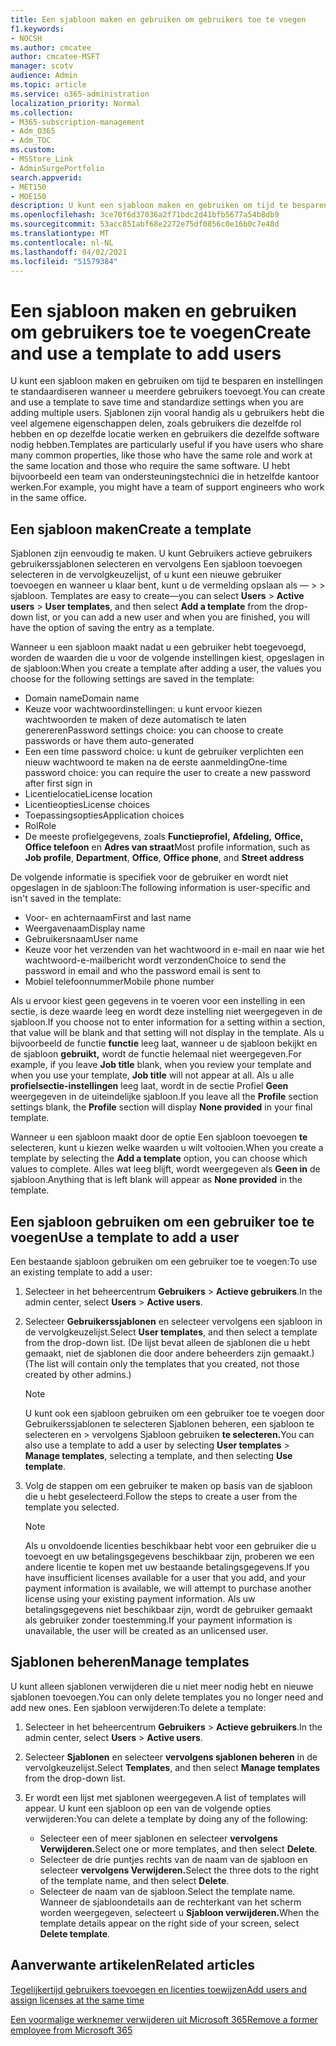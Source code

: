 ```yaml
---
title: Een sjabloon maken en gebruiken om gebruikers toe te voegen
f1.keywords:
- NOCSH
ms.author: cmcatee
author: cmcatee-MSFT
manager: scotv
audience: Admin
ms.topic: article
ms.service: o365-administration
localization_priority: Normal
ms.collection:
- M365-subscription-management
- Adm_O365
- Adm_TOC
ms.custom:
- MSStore_Link
- AdminSurgePortfolio
search.appverid:
- MET150
- MOE150
description: U kunt een sjabloon maken en gebruiken om tijd te besparen en instellingen te standaardiseren wanneer u meerdere gebruikers toevoegt.
ms.openlocfilehash: 3ce70f6d37036a2f71bdc2d41bfb5677a54b8db9
ms.sourcegitcommit: 53acc851abf68e2272e75df0856c0e16b0c7e48d
ms.translationtype: MT
ms.contentlocale: nl-NL
ms.lasthandoff: 04/02/2021
ms.locfileid: "51579384"
---
```

# <a name="create-and-use-a-template-to-add-users"></a><span data-ttu-id="07f61-103">Een sjabloon maken en gebruiken om gebruikers toe te voegen</span><span class="sxs-lookup"><span data-stu-id="07f61-103">Create and use a template to add users</span></span>

<span data-ttu-id="07f61-104">U kunt een sjabloon maken en gebruiken om tijd te besparen en instellingen te standaardiseren wanneer u meerdere gebruikers toevoegt.</span><span class="sxs-lookup"><span data-stu-id="07f61-104">You can create and use a template to save time and standardize settings when you are adding multiple users.</span></span> <span data-ttu-id="07f61-105">Sjablonen zijn vooral handig als u gebruikers hebt die veel algemene eigenschappen delen, zoals gebruikers die dezelfde rol hebben en op dezelfde locatie werken en gebruikers die dezelfde software nodig hebben.</span><span class="sxs-lookup"><span data-stu-id="07f61-105">Templates are particularly useful if you have users who share many common properties, like those who have the same role and work at the same location and those who require the same software.</span></span> <span data-ttu-id="07f61-106">U hebt bijvoorbeeld een team van ondersteuningstechnici die in hetzelfde kantoor werken.</span><span class="sxs-lookup"><span data-stu-id="07f61-106">For example, you might have a team of support engineers who work in the same office.</span></span>  

## <a name="create-a-template"></a><span data-ttu-id="07f61-107">Een sjabloon maken</span><span class="sxs-lookup"><span data-stu-id="07f61-107">Create a template</span></span>

<span data-ttu-id="07f61-108">Sjablonen zijn eenvoudig te maken. U kunt Gebruikers actieve gebruikers gebruikerssjablonen selecteren en vervolgens Een sjabloon toevoegen selecteren in de vervolgkeuzelijst, of u kunt een nieuwe gebruiker toevoegen en wanneer u klaar bent, kunt u de vermelding opslaan als &mdash;   >    >  sjabloon. </span><span class="sxs-lookup"><span data-stu-id="07f61-108">Templates are easy to create&mdash;you can select **Users** > **Active users** > **User templates**, and then select **Add a template** from the drop-down list, or you can add a new user and when you are finished, you will have the option of saving the entry as a template.</span></span>

<span data-ttu-id="07f61-109">Wanneer u een sjabloon maakt nadat u een gebruiker hebt toegevoegd, worden de waarden die u voor de volgende instellingen kiest, opgeslagen in de sjabloon:</span><span class="sxs-lookup"><span data-stu-id="07f61-109">When you create a template after adding a user, the values you choose for the following settings are saved in the template:</span></span>

- <span data-ttu-id="07f61-110">Domain name</span><span class="sxs-lookup"><span data-stu-id="07f61-110">Domain name</span></span>
- <span data-ttu-id="07f61-111">Keuze voor wachtwoordinstellingen: u kunt ervoor kiezen wachtwoorden te maken of deze automatisch te laten genereren</span><span class="sxs-lookup"><span data-stu-id="07f61-111">Password settings choice: you can choose to create passwords or have them auto-generated</span></span>
- <span data-ttu-id="07f61-112">Een een time password choice: u kunt de gebruiker verplichten een nieuw wachtwoord te maken na de eerste aanmelding</span><span class="sxs-lookup"><span data-stu-id="07f61-112">One-time password choice: you can require the user to create a new password after first sign in</span></span>
- <span data-ttu-id="07f61-113">Licentielocatie</span><span class="sxs-lookup"><span data-stu-id="07f61-113">License location</span></span>
- <span data-ttu-id="07f61-114">Licentieopties</span><span class="sxs-lookup"><span data-stu-id="07f61-114">License choices</span></span>
- <span data-ttu-id="07f61-115">Toepassingsopties</span><span class="sxs-lookup"><span data-stu-id="07f61-115">Application choices</span></span>
- <span data-ttu-id="07f61-116">Rol</span><span class="sxs-lookup"><span data-stu-id="07f61-116">Role</span></span>
- <span data-ttu-id="07f61-117">De meeste profielgegevens, zoals **Functieprofiel,** **Afdeling,** **Office,** **Office telefoon** en **Adres van straat**</span><span class="sxs-lookup"><span data-stu-id="07f61-117">Most profile information, such as **Job profile**, **Department**, **Office**, **Office phone**, and **Street address**</span></span> 

<span data-ttu-id="07f61-118">De volgende informatie is specifiek voor de gebruiker en wordt niet opgeslagen in de sjabloon:</span><span class="sxs-lookup"><span data-stu-id="07f61-118">The following information is user-specific and isn't saved in the template:</span></span>

- <span data-ttu-id="07f61-119">Voor- en achternaam</span><span class="sxs-lookup"><span data-stu-id="07f61-119">First and last name</span></span>
- <span data-ttu-id="07f61-120">Weergavenaam</span><span class="sxs-lookup"><span data-stu-id="07f61-120">Display name</span></span>
- <span data-ttu-id="07f61-121">Gebruikersnaam</span><span class="sxs-lookup"><span data-stu-id="07f61-121">User name</span></span>
- <span data-ttu-id="07f61-122">Keuze voor het verzenden van het wachtwoord in e-mail en naar wie het wachtwoord-e-mailbericht wordt verzonden</span><span class="sxs-lookup"><span data-stu-id="07f61-122">Choice to send the password in email and who the password email is sent to</span></span>
- <span data-ttu-id="07f61-123">Mobiel telefoonnummer</span><span class="sxs-lookup"><span data-stu-id="07f61-123">Mobile phone number</span></span>

<span data-ttu-id="07f61-124">Als u ervoor kiest geen gegevens in te voeren voor een instelling in een sectie, is deze waarde leeg en wordt deze instelling niet weergegeven in de sjabloon.</span><span class="sxs-lookup"><span data-stu-id="07f61-124">If you choose not to enter information for a setting within a section, that value will be blank and that setting will not display in the template.</span></span> <span data-ttu-id="07f61-125">Als u bijvoorbeeld de functie **functie** leeg laat, wanneer u de sjabloon bekijkt en de sjabloon **gebruikt,** wordt de functie helemaal niet weergegeven.</span><span class="sxs-lookup"><span data-stu-id="07f61-125">For example, if you leave **Job title** blank, when you review your template and when you use your template, **Job title** will not appear at all.</span></span> <span data-ttu-id="07f61-126">Als u alle **profielsectie-instellingen**  leeg laat, wordt in de sectie Profiel **Geen** weergegeven in de uiteindelijke sjabloon.</span><span class="sxs-lookup"><span data-stu-id="07f61-126">If you leave all the **Profile** section settings blank, the **Profile** section will display **None provided** in your final template.</span></span>

<span data-ttu-id="07f61-127">Wanneer u een sjabloon maakt door de optie Een sjabloon toevoegen **te** selecteren, kunt u kiezen welke waarden u wilt voltooien.</span><span class="sxs-lookup"><span data-stu-id="07f61-127">When you create a template by selecting the **Add a template** option, you can choose which values to complete.</span></span> <span data-ttu-id="07f61-128">Alles wat leeg blijft, wordt weergegeven als **Geen in** de sjabloon.</span><span class="sxs-lookup"><span data-stu-id="07f61-128">Anything that is left blank will appear as **None provided** in the template.</span></span>

## <a name="use-a-template-to-add-a-user"></a><span data-ttu-id="07f61-129">Een sjabloon gebruiken om een gebruiker toe te voegen</span><span class="sxs-lookup"><span data-stu-id="07f61-129">Use a template to add a user</span></span>

<span data-ttu-id="07f61-130">Een bestaande sjabloon gebruiken om een gebruiker toe te voegen:</span><span class="sxs-lookup"><span data-stu-id="07f61-130">To use an existing template to add a user:</span></span>

1. <span data-ttu-id="07f61-131">Selecteer in het beheercentrum **Gebruikers**  >  **Actieve gebruikers**.</span><span class="sxs-lookup"><span data-stu-id="07f61-131">In the admin center, select **Users** > **Active users**.</span></span>

2. <span data-ttu-id="07f61-132">Selecteer **Gebruikerssjablonen** en selecteer vervolgens een sjabloon in de vervolgkeuzelijst.</span><span class="sxs-lookup"><span data-stu-id="07f61-132">Select **User templates**, and then select a template from the drop-down list.</span></span> <span data-ttu-id="07f61-133">(De lijst bevat alleen de sjablonen die u hebt gemaakt, niet de sjablonen die door andere beheerders zijn gemaakt.)</span><span class="sxs-lookup"><span data-stu-id="07f61-133">(The list will contain only the templates that you created, not those created by other admins.)</span></span>

   > [!NOTE]
   > <span data-ttu-id="07f61-134">U kunt ook een sjabloon gebruiken om een gebruiker toe te voegen door Gebruikerssjablonen te selecteren Sjablonen beheren, een sjabloon te selecteren en  >  vervolgens Sjabloon gebruiken **te selecteren.**</span><span class="sxs-lookup"><span data-stu-id="07f61-134">You can also use a template to add a user by selecting **User templates** > **Manage templates**, selecting a template, and then selecting **Use template**.</span></span>

3. <span data-ttu-id="07f61-135">Volg de stappen om een gebruiker te maken op basis van de sjabloon die u hebt geselecteerd.</span><span class="sxs-lookup"><span data-stu-id="07f61-135">Follow the steps to create a user from the template you selected.</span></span>

   > [!NOTE]
   > <span data-ttu-id="07f61-136">Als u onvoldoende licenties beschikbaar hebt voor een gebruiker die u toevoegt en uw betalingsgegevens beschikbaar zijn, proberen we een andere licentie te kopen met uw bestaande betalingsgegevens.</span><span class="sxs-lookup"><span data-stu-id="07f61-136">If you have insufficient licenses available for a user that you add, and your payment information is available, we will attempt to purchase another license using your existing payment information.</span></span> <span data-ttu-id="07f61-137">Als uw betalingsgegevens niet beschikbaar zijn, wordt de gebruiker gemaakt als gebruiker zonder toestemming.</span><span class="sxs-lookup"><span data-stu-id="07f61-137">If your payment information is unavailable, the user will be created as an unlicensed user.</span></span>

## <a name="manage-templates"></a><span data-ttu-id="07f61-138">Sjablonen beheren</span><span class="sxs-lookup"><span data-stu-id="07f61-138">Manage templates</span></span>

<span data-ttu-id="07f61-139">U kunt alleen sjablonen verwijderen die u niet meer nodig hebt en nieuwe sjablonen toevoegen.</span><span class="sxs-lookup"><span data-stu-id="07f61-139">You can only delete templates you no longer need and add new ones.</span></span> <span data-ttu-id="07f61-140">Een sjabloon verwijderen:</span><span class="sxs-lookup"><span data-stu-id="07f61-140">To delete a template:</span></span>

1. <span data-ttu-id="07f61-141">Selecteer in het beheercentrum **Gebruikers**  >  **Actieve gebruikers**.</span><span class="sxs-lookup"><span data-stu-id="07f61-141">In the admin center, select **Users** > **Active users**.</span></span>

2. <span data-ttu-id="07f61-142">Selecteer **Sjablonen** en selecteer **vervolgens sjablonen beheren** in de vervolgkeuzelijst.</span><span class="sxs-lookup"><span data-stu-id="07f61-142">Select **Templates**, and then select **Manage templates** from the drop-down list.</span></span>

3. <span data-ttu-id="07f61-143">Er wordt een lijst met sjablonen weergegeven.</span><span class="sxs-lookup"><span data-stu-id="07f61-143">A list of templates will appear.</span></span> <span data-ttu-id="07f61-144">U kunt een sjabloon op een van de volgende opties verwijderen:</span><span class="sxs-lookup"><span data-stu-id="07f61-144">You can delete a template by doing any of the following:</span></span>
    - <span data-ttu-id="07f61-145">Selecteer een of meer sjablonen en selecteer **vervolgens Verwijderen.**</span><span class="sxs-lookup"><span data-stu-id="07f61-145">Select one or more templates, and then select **Delete**.</span></span> 
    - <span data-ttu-id="07f61-146">Selecteer de drie puntjes rechts van de naam van de sjabloon en selecteer **vervolgens Verwijderen.**</span><span class="sxs-lookup"><span data-stu-id="07f61-146">Select the three dots to the right of the template name, and then select **Delete**.</span></span>
    - <span data-ttu-id="07f61-147">Selecteer de naam van de sjabloon.</span><span class="sxs-lookup"><span data-stu-id="07f61-147">Select the template name.</span></span> <span data-ttu-id="07f61-148">Wanneer de sjabloondetails aan de rechterkant van het scherm worden weergegeven, selecteert u **Sjabloon verwijderen.**</span><span class="sxs-lookup"><span data-stu-id="07f61-148">When the template details appear on the right side of your screen, select **Delete template**.</span></span>

## <a name="related-articles"></a><span data-ttu-id="07f61-149">Aanverwante artikelen</span><span class="sxs-lookup"><span data-stu-id="07f61-149">Related articles</span></span>

[<span data-ttu-id="07f61-150">Tegelijkertijd gebruikers toevoegen en licenties toewijzen</span><span class="sxs-lookup"><span data-stu-id="07f61-150">Add users and assign licenses at the same time</span></span>](add-users.md)

[<span data-ttu-id="07f61-151">Een voormalige werknemer verwijderen uit Microsoft 365</span><span class="sxs-lookup"><span data-stu-id="07f61-151">Remove a former employee from Microsoft 365</span></span>](remove-former-employee.md)
  
